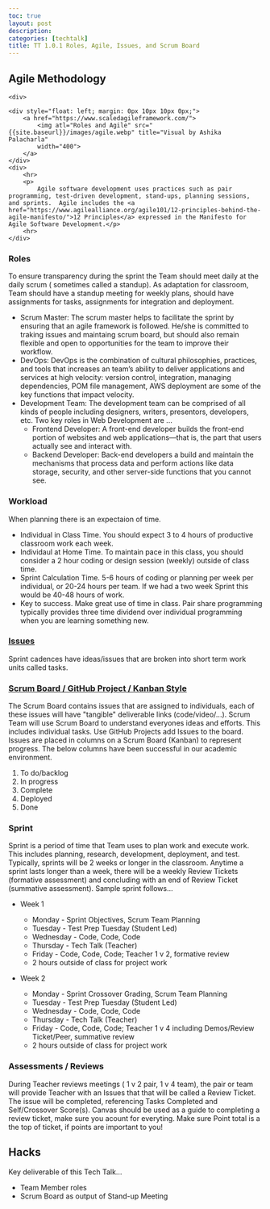 ```yaml
---
toc: true
layout: post
description: 
categories: [techtalk]
title: TT 1.0.1 Roles, Agile, Issues, and Scrum Board
---
```


## Agile Methodology

<div>

    <div>

    <div style="float: left; margin: 0px 10px 10px 0px;">
        <a href="https://www.scaledagileframework.com/">
            <img atl="Roles and Agile" src="{{site.baseurl}}/images/agile.webp" title="Visual by Ashika Palacharla"
            width="400">
        </a>
    </div>
    <div>
        <hr>
        <p>
            Agile software development uses practices such as pair programming, test-driven development, stand-ups, planning sessions, and sprints.  Agile includes the <a href="https://www.agilealliance.org/agile101/12-principles-behind-the-agile-manifesto/">12 Principles</a> expressed in the Manifesto for Agile Software Development.</p>
        <hr>
    </div>

</div>


### Roles
To ensure transparency during the sprint the Team should meet daily at the daily scrum ( sometimes called a standup). As adaptation for classroom, Team should have a standup meeting for weekly plans, should have assignments for tasks, assignments for integration and deployment.
- Scrum Master: The scrum master helps to facilitate the sprint by ensuring that an agile framework is followed. He/she is committed to traking issues and maintaing scrum board, but should also remain flexible and open to opportunities for the team to improve their workflow.
- DevOps: DevOps is the combination of cultural philosophies, practices, and tools that increases an team’s ability to deliver applications and services at high velocity: version control, integration, managing dependencies, POM file management, AWS deployment are some of the key functions that impact velocity.
- Development Team: The development team can be comprised of all kinds of people including designers, writers, presentors, developers, etc.  Two key roles in Web Development are ...
    - Frontend Developer: A front-end developer builds the front-end portion of websites and web applications—that is, the part that users actually see and interact with.
    - Backend Developer: Back-end developers a build and maintain the mechanisms that process data and perform actions like data storage, security, and other server-side functions that you cannot see.

### Workload
When planning there is an expectaion of time.  
- Individual in Class Time.  You should expect 3 to 4 hours of productive classroom work each week.
- Individaul at Home Time. To maintain pace in this class, you should consider a 2 hour coding or design session (weekly) outside of class time.  
- Sprint Calculation Time.  5-6 hours of coding or planning per week per individual, or 20-24 hours per team.  If we had a two week Sprint this would be 40-48 hours of work.
- Key to success.  Make great use of time in class.  Pair share programming typically provides three time dividend over individual programming when you are learning something new.

### [Issues](https://github.com/features/issues)
Sprint cadences have ideas/issues that are broken into short term work units called tasks.  

### [Scrum Board / GitHub Project / Kanban Style](https://docs.github.com/en/issues/trying-out-the-new-projects-experience/about-projects)
The Scrum Board contains issues that are assigned to individuals,  each of these issues will have "tangible" deliverable links (code/video/...).  Scrum Team will use Scrum Board to understand everyones ideas and efforts.  This includes individual tasks.  Use GitHub Projects add Issues to the board.  Issues are placed in columns on a Scrum Board (Kanban) to represent progress.  The below columns have been successful in our academic environment.
1. To do/backlog
2. In progress
3. Complete
4. Deployed
5. Done

### Sprint
Sprint is a period of time that Team uses to plan work and execute work.  This includes planning, research, development, deployment, and test.  Typically, sprints will be 2 weeks or longer in the classroom.  Anytime a sprint lasts longer than a week, there will be a weekly Review Tickets (formative assessment) and concluding with an end of Review Ticket (summative assessment).  Sample sprint follows...
- Week 1
    - Monday - Sprint Objectives, Scrum Team Planning
    - Tuesday - Test Prep Tuesday (Student Led)
    - Wednesday - Code, Code, Code
    - Thursday - Tech Talk (Teacher)
    - Friday - Code, Code, Code; Teacher 1 v 2, formative review
    - 2 hours outside of class for project work

- Week 2
    - Monday - Sprint Crossover Grading,  Scrum Team Planning
    - Tuesday - Test Prep Tuesday (Student Led)
    - Wednesday - Code, Code, Code
    - Thursday - Tech Talk (Teacher)
    - Friday - Code, Code, Code; Teacher 1 v 4 including Demos/Review Ticket/Peer, summative review
    - 2 hours outside of class for project work

### Assessments / Reviews
During Teacher reviews meetings ( 1 v 2 pair, 1 v 4 team), the pair or team will provide Teacher with an Issues that that will be called a Review Ticket.  The issue will be completed, referencing Tasks Completed and Self/Crossover Score(s).  Canvas should be used as a guide to completing a review ticket, make sure you acount for everyting.  Make sure Point total is a the top of ticket, if points are important to you!

## Hacks
Key deliverable of this Tech Talk...
- Team Member roles
- Scrum Board as output of Stand-up Meeting